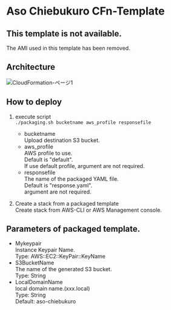 # Aso Chiebukuro CFn-Template
## __This template is not available.__
The AMI used in this template has been removed.

## Architecture
![CloudFormation-ページ1](https://user-images.githubusercontent.com/50024121/119765289-f90f7b00-beed-11eb-91f7-976cce12e09b.png)

## How to deploy
1. execute script  
   ```./packaging.sh bucketname aws_profile responsefile```
    - bucketname  
      Upload destination S3 bucket.  
    - aws_profile  
      AWS profile to use.  
      Default is "default".  
      If use default profile, argument are not required.
    - responsefile  
      The name of the packaged YAML file.  
      Default is "response.yaml".  
      argument are not required.  

1. Create a stack from a packaged template  
   Create stack from AWS-CLI or AWS Management console.  

## Parameters of packaged template.
- Mykeypair  
    Instance Keypair Name.  
    Type: AWS::EC2::KeyPair::KeyName
- S3BucketName  
    The name of the generated S3 bucket.  
    Type: String
- LocalDomainName   
    local domain name.(xxx.local)  
    Type: String  
    Default: aso-chiebukuro
